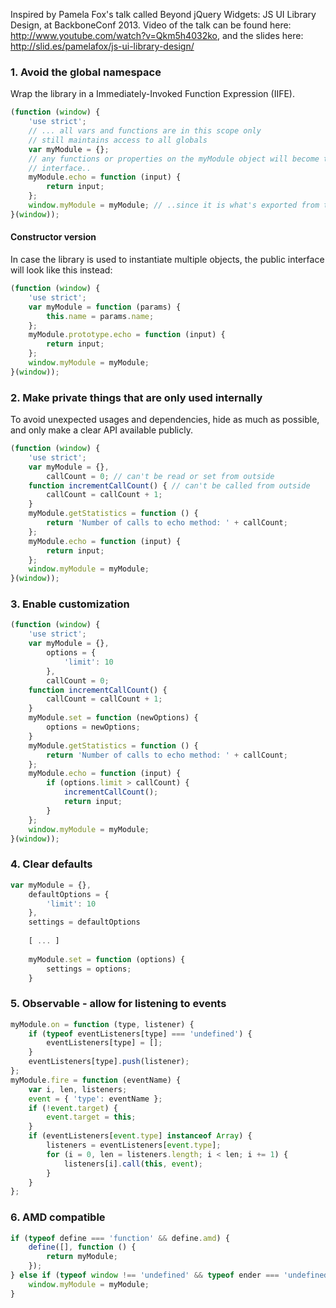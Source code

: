 Inspired by Pamela Fox's talk called Beyond jQuery Widgets: JS UI Library Design, at BackboneConf 2013. Video of the talk can be found here: http://www.youtube.com/watch?v=Qkm5h4032ko, and the slides here: http://slid.es/pamelafox/js-ui-library-design/

### 1. Avoid the global namespace
Wrap the library in a Immediately-Invoked Function Expression (IIFE).
```javascript
(function (window) {
    'use strict';
    // ... all vars and functions are in this scope only
    // still maintains access to all globals
    var myModule = {};
    // any functions or properties on the myModule object will become the public
    // interface..
    myModule.echo = function (input) {
        return input;
    };
    window.myModule = myModule; // ..since it is what's exported from this IIFE
}(window));
```
#### Constructor version
In case the library is used to instantiate multiple objects, the public
interface will look like this instead:
```javascript
(function (window) {
    'use strict';
    var myModule = function (params) {
        this.name = params.name;    
    };
    myModule.prototype.echo = function (input) {
        return input;
    };
    window.myModule = myModule;
}(window));
```
### 2. Make private things that are only used internally
To avoid unexpected usages and dependencies, hide as much as possible, and only make a clear API available publicly.
```javascript
(function (window) {
    'use strict';
    var myModule = {},
        callCount = 0; // can't be read or set from outside
    function incrementCallCount() { // can't be called from outside
        callCount = callCount + 1;
    }
    myModule.getStatistics = function () {
        return 'Number of calls to echo method: ' + callCount;
    };
    myModule.echo = function (input) {
        return input;
    };
    window.myModule = myModule;
}(window));
```
### 3. Enable customization
```javascript
(function (window) {
    'use strict';
    var myModule = {},
        options = {
            'limit': 10
        },
        callCount = 0;
    function incrementCallCount() {
        callCount = callCount + 1;
    }
    myModule.set = function (newOptions) {
        options = newOptions;
    }
    myModule.getStatistics = function () {
        return 'Number of calls to echo method: ' + callCount;
    };
    myModule.echo = function (input) {
        if (options.limit > callCount) {
            incrementCallCount();
            return input;
        }
    };
    window.myModule = myModule;
}(window));
```
### 4. Clear defaults
```javascript
var myModule = {},
    defaultOptions = {
        'limit': 10
    },
    settings = defaultOptions
    
    [ ... ]
    
    myModule.set = function (options) {
        settings = options;
    }
```
### 5. Observable - allow for listening to events
```javascript
myModule.on = function (type, listener) {
    if (typeof eventListeners[type] === 'undefined') {
        eventListeners[type] = [];
    }
    eventListeners[type].push(listener);
};
myModule.fire = function (eventName) {
    var i, len, listeners;
    event = { 'type': eventName };
    if (!event.target) {
        event.target = this;
    }
    if (eventListeners[event.type] instanceof Array) {
        listeners = eventListeners[event.type];
        for (i = 0, len = listeners.length; i < len; i += 1) {
            listeners[i].call(this, event);
        }
    }
};
```
### 6. AMD compatible
```javascript
if (typeof define === 'function' && define.amd) {
    define([], function () {
        return myModule;
    });
} else if (typeof window !== 'undefined' && typeof ender === 'undefined') {
    window.myModule = myModule;
}
```
